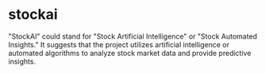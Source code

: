 # stockai
"StockAI" could stand for "Stock Artificial Intelligence" or "Stock Automated Insights." It suggests that the project utilizes artificial intelligence or automated algorithms to analyze stock market data and provide predictive insights.
